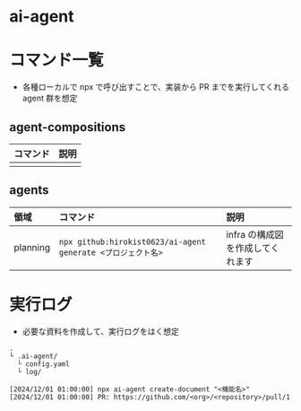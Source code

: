 # ai-agent

# コマンド一覧

- 各種ローカルで npx で呼び出すことで、実装から PR までを実行してくれる agent 群を想定

## agent-compositions

| コマンド | 説明 |
| :------- | :--- |
|          |      |

## agents

| 領域     | コマンド                                                     | 説明                             |
| :------- | :----------------------------------------------------------- | :------------------------------- |
| planning | `npx github:hirokist0623/ai-agent generate <プロジェクト名>` | infra の構成図を作成してくれます |

# 実行ログ

- 必要な資料を作成して、実行ログをはく想定

```
.
└ .ai-agent/
  └ config.yaml
  └ log/
```

```
[2024/12/01 01:00:00] npx ai-agent create-document "<機能名>"
[2024/12/01 01:00:00] PR: https://github.com/<org>/<repository>/pull/1
```
